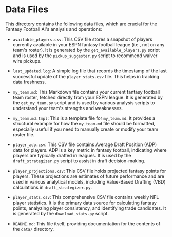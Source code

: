 # Data Files

This directory contains the following data files, which are crucial for the Fantasy Football AI's analysis and operations:

*   `available_players.csv`: This CSV file stores a snapshot of players currently available in your ESPN fantasy football league (i.e., not on any team's roster). It is generated by the `get_available_players.py` script and is used by the `pickup_suggester.py` script to recommend waiver wire pickups.

*   `last_updated.log`: A simple log file that records the timestamp of the last successful update of the `player_stats.csv` file. This helps in tracking data freshness.

*   `my_team.md`: This Markdown file contains your current fantasy football team roster, fetched directly from your ESPN league. It is generated by the `get_my_team.py` script and is used by various analysis scripts to understand your team's strengths and weaknesses.

*   `my_team.md.tmpl`: This is a template file for `my_team.md`. It provides a structural example for how the `my_team.md` file should be formatted, especially useful if you need to manually create or modify your team roster file.

*   `player_adp.csv`: This CSV file contains Average Draft Position (ADP) data for players. ADP is a key metric in fantasy football, indicating where players are typically drafted in leagues. It is used by the `draft_strategizer.py` script to assist in draft decision-making.

*   `player_projections.csv`: This CSV file holds projected fantasy points for players. These projections are estimates of future performance and are used in various analytical models, including Value-Based Drafting (VBD) calculations in `draft_strategizer.py`.

*   `player_stats.csv`: This comprehensive CSV file contains weekly NFL player statistics. It is the primary data source for calculating fantasy points, analyzing player consistency, and identifying trade candidates. It is generated by the `download_stats.py` script.

*   `README.md`: This file itself, providing documentation for the contents of the `data/` directory.
